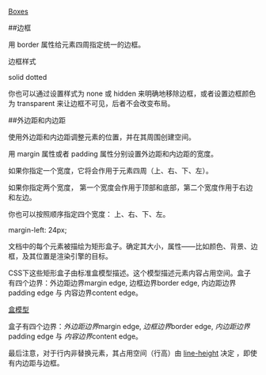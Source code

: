 ﻿[Boxes](https://developer.mozilla.org/zh-CN/docs/Web/Guide/CSS/Getting_started/Boxes)


##边框

用 border 属性给元素四周指定统一的边框。

边框样式

solid  dotted

你也可以通过设置样式为 none 或 hidden 来明确地移除边框，或者设置边框颜色为 transparent 来让边框不可见，后者不会改变布局。

##外边距和内边距

使用外边距和内边距调整元素的位置，并在其周围创建空间。

用 margin 属性或者 padding 属性分别设置外边距和内边距的宽度。

如果你指定一个宽度，它将会作用于元素四周（上、右、下、左）。

如果你指定两个宽度， 第一个宽度会作用于顶部和底部，第二个宽度作用于右边和左边。

你也可以按照顺序指定四个宽度： 上、右、下、左。

margin-left: 24px;



文档中的每个元素被描绘为矩形盒子。确定其大小，属性——比如颜色、背景、边框，及其位置是渲染引擎的目标。

CSS下这些矩形盒子由标准盒模型描述。这个模型描述元素内容占用空间。盒子有四个边界：外边距边界margin edge, 边框边界border edge,
 内边距边界padding edge 与 内容边界content edge。

[盒模型](https://developer.mozilla.org/zh-CN/docs/Web/CSS/CSS_Box_Model/Introduction_to_the_CSS_box_model)

盒子有四个边界：*外边距边界*margin edge, *边框边界*border edge,
*内边距边界*padding edge 与 *内容边界*content edge。


最后注意，对于行内非替换元素，其占用空间（行高）由 [line-height](https://developer.mozilla.org/zh-CN/docs/Web/CSS/line-height) 决定
，即使有内边距与边框。
